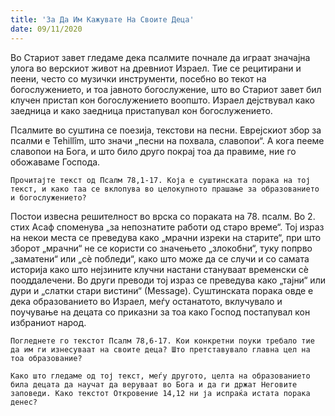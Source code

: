 ```yaml
---
title: 'За Да Им Кажувате На Своите Деца'
date: 09/11/2020
---
```


Во Стариот завет гледаме дека псалмите почнале да играат значајна улога во верскиот живот на древниот Израел. Тие се рецитирани и пеени, често со музички инструменти, посебно во текот на богослужението, и тоа јавното богослужение, што во Стариот завет бил клучен пристап кон богослужението воопшто. Израел дејствувал како заедница и како заедница пристапувал кон богослужението.

Псалмите во суштина се поезија, текстови на песни. Еврејскиот збор за псалми е Теhillîm, што значи „песни на похвала, славопои“. А кога пееме славопои на Бога, и што било друго покрај тоа да правиме, ние го обожаваме Господа.

`Прочитајте текст од Псалм 78,1-17. Која е суштинската порака на тој текст, и како таа се вклопува во целокупното прашање за образованието и богослужението?`

Постои извесна решителност во врска со пораката на 78. псалм. Во 2. стих Асаф споменува „за непознатите работи од старо време“. Тој израз на некои места се преведува како „мрачни изреки на старите“, при што зборот „мрачни“ не се користи со значењето „злокобни“, туку попрво „заматени“ или „сѐ побледи“, како што може да се случи и со самата историја како што нејзините клучни настани стануваат временски сѐ пооддалечени. Во други преводи тој израз се преведува како „тајни“ или дури и „слатки стари вистини“ (Меssagе). Суштинската порака овде е дека образованието во Израел, меѓу останатото, вклучувало и поучување на децата со приказни за тоа како Господ постапувал кон избраниот народ.

`Погледнете го текстот Псалм 78,6-17. Кои конкретни поуки требало тие да им ги изнесуваат на своите деца? Што претставувало главна цел на тоа образование?`

`Како што гледаме од тој текст, меѓу другото, целта на образованието била децата да научат да веруваат во Бога и да ги држат Неговите заповеди. Како текстот Откровение 14,12 ни ја испраќа истата порака денес?`